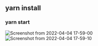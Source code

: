 ## yarn install
### yarn start

![Screenshot from 2022-04-04 17-59-00](https://user-images.githubusercontent.com/95620433/161572923-48c68119-112e-4291-88ee-584f98d9f5a1.png)
![Screenshot from 2022-04-04 17-59-10](https://user-images.githubusercontent.com/95620433/161572927-e3915ef9-36a4-40d4-a419-7363bb5be433.png)

